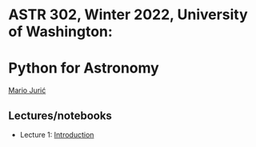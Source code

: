 # ASTR 302, Winter 2022, University of Washington: 
# Python for Astronomy

[Mario Jurić](https://dirac.astro.washington.edu/person/mario-juric/)

## Lectures/notebooks 

 *  Lecture 1: [Introduction](lecture-01-introduction.pdf)
